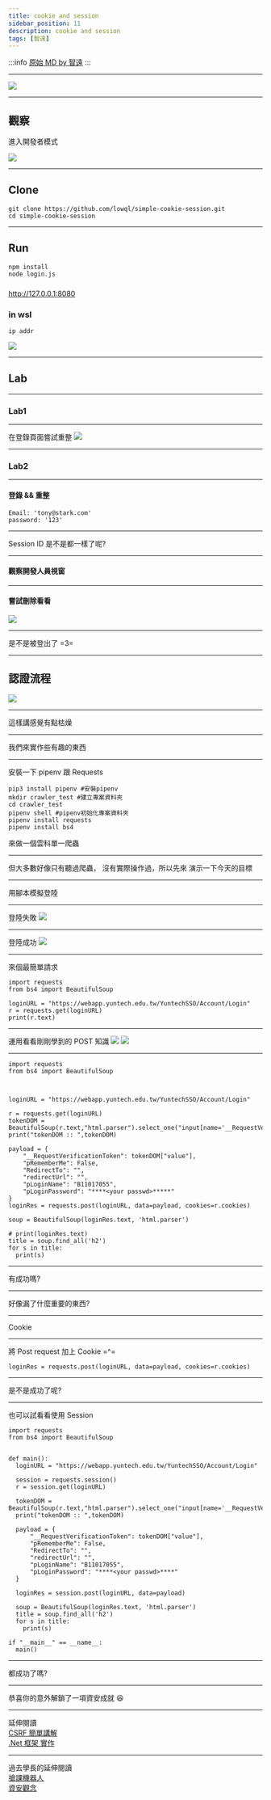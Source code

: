 ```yaml
---
title: cookie and session 
sidebar_position: 11
description: cookie and session 
tags: [智遠]
---
```


:::info 
[原始 MD by 智遠](https://hackmd.io/@SSu0I1JSQLWpYhA1iVAKZg/B11RN7wui#/)
:::

---

![](https://i.imgur.com/SYZmAbQ.png)

---

## 觀察

進入開發者模式

![](https://i.imgur.com/zzgVdwM.png)

---

## Clone

```bash=
git clone https://github.com/lowql/simple-cookie-session.git
cd simple-cookie-session
```

---

## Run

```bash=
npm install
node login.js
```

###

http://127.0.0.1:8080

### in wsl

```
ip addr
```

![](https://i.imgur.com/RGmXGBK.png)

---

## Lab

---

### Lab1

---

在登錄頁面嘗試重整
![](https://i.imgur.com/yliOLm0.png)

---

### Lab2

---

#### 登錄 && 重整

```json=
Email: 'tony@stark.com'
password: '123'
```

---

Session ID 是不是都一樣了呢?

---

#### 觀察開發人員視窗

---

#### 嘗試刪除看看

![](https://i.imgur.com/eOOL82r.png)

---

是不是被登出了 =3=

---

## 認證流程

![](https://i.imgur.com/wUPbJfr.png)

---

這樣講感覺有點枯燥

---

我們來實作些有趣的東西

---

安裝一下 pipenv 跟 Requests

```bash=
pip3 install pipenv #安裝pipenv
mkdir crawler_test #建立專案資料夾
cd crawler_test
pipenv shell #pipenv初始化專案資料夾
pipenv install requests
pipenv install bs4
```

來做一個雲科單一爬蟲

---

但大多數好像只有聽過爬蟲，
沒有實際操作過，所以先來
演示一下今天的目標

---

用腳本模擬登陸

---

登陸失敗
![](https://i.imgur.com/lu1iCz8.png)

---

登陸成功
![](https://i.imgur.com/Yio3YXc.png)

---

來個最簡單請求

```python=
import requests
from bs4 import BeautifulSoup

loginURL = "https://webapp.yuntech.edu.tw/YuntechSSO/Account/Login"
r = requests.get(loginURL)
print(r.text)
```

---

運用看看剛剛學到的 POST 知識
![](https://i.imgur.com/fFCuY81.png)
![](https://i.imgur.com/HipFK12.png)

---

```python=
import requests
from bs4 import BeautifulSoup



loginURL = "https://webapp.yuntech.edu.tw/YuntechSSO/Account/Login"

r = requests.get(loginURL)
tokenDOM = BeautifulSoup(r.text,"html.parser").select_one("input[name='__RequestVerificationToken']")
print("tokenDOM :: ",tokenDOM)

payload = {
    "__RequestVerificationToken": tokenDOM["value"],
    "pRememberMe": False,
    "RedirectTo": "",
    "redirectUrl": "",
    "pLoginName": "B11017055",
    "pLoginPassword": "****<your passwd>*****"
}
loginRes = requests.post(loginURL, data=payload, cookies=r.cookies)

soup = BeautifulSoup(loginRes.text, 'html.parser')

# print(loginRes.text)
title = soup.find_all('h2')
for s in title:
  print(s)

```

---

有成功嗎?

---

好像漏了什麼重要的東西?

---

Cookie

---

將 Post request 加上 Cookie =^=

```python=
loginRes = requests.post(loginURL, data=payload, cookies=r.cookies)
```

---

是不是成功了呢?

---

也可以試看看使用 Session

```python=
import requests
from bs4 import BeautifulSoup


def main():
  loginURL = "https://webapp.yuntech.edu.tw/YuntechSSO/Account/Login"

  session = requests.session()
  r = session.get(loginURL)

  tokenDOM = BeautifulSoup(r.text,"html.parser").select_one("input[name='__RequestVerificationToken']")
  print("tokenDOM :: ",tokenDOM)

  payload = {
      "__RequestVerificationToken": tokenDOM["value"],
      "pRememberMe": False,
      "RedirectTo": "",
      "redirectUrl": "",
      "pLoginName": "B11017055",
      "pLoginPassword": "****<your passwd>****"
  }

  loginRes = session.post(loginURL, data=payload)

  soup = BeautifulSoup(loginRes.text, 'html.parser')
  title = soup.find_all('h2')
  for s in title:
    print(s)

if "__main__" == __name__:
  main()
```

---

都成功了嗎?

---

恭喜你的意外解鎖了一項資安成就 :laughing:

---

延伸閱讀  
[CSRF 簡單講解](https://medium.com/@Tommmmm/csrf-%E6%94%BB%E6%93%8A%E5%8E%9F%E7%90%86-d0f2a51810ca)  
[.Net 框架 實作](https://dotblogs.com.tw/SteveLiu/2019/06/12/172502)

---

過去學長的延伸閱讀  
[搶課機器人](https://github.com/kukina622/yuntech-course-crawler)  
[資安觀念](https://devco.re/blog/2014/06/11/setcookie-httponly-security-issues-of-http-headers-3/)
